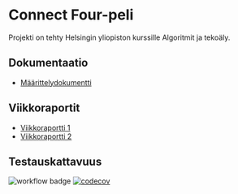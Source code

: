 # Connect Four-peli

Projekti on tehty Helsingin yliopiston kurssille Algoritmit ja tekoäly.

## Dokumentaatio

- [Määrittelydokumentti](https://github.com/adarautiainen/HarjoitusRepo/blob/main/dokumentaatiokansio/maarittelydokumentti.md)

## Viikkoraportit

- [Viikkoraportti 1](https://github.com/adarautiainen/HarjoitusRepo/blob/main/dokumentaatiokansio/viikkoraportti1.md)
- [Viikkoraportti 2](https://github.com/adarautiainen/HarjoitusRepo/blob/main/dokumentaatiokansio/viikkoraportti2.md)

## Testauskattavuus

![workflow badge](https://github.com/adarautiainen/HarjoitusRepo/workflows/CI/badge.svg)
[![codecov](https://codecov.io/gh/adarautiainen/HarjoitusRepo/graph/badge.svg?token=E2DAFQIX29)](https://codecov.io/gh/adarautiainen/HarjoitusRepo)



